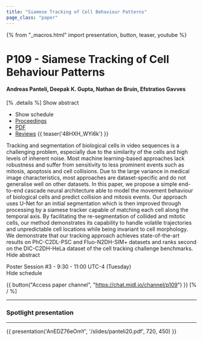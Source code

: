 ```yaml
---
title: "Siamese Tracking of Cell Behaviour Patterns"
page_class: "paper"
---
```


{% from "_macros.html" import presentation, button, teaser, youtube %}

# P109 - Siamese Tracking of Cell Behaviour Patterns

#### Andreas Panteli, Deepak K. Gupta, Nathan de Bruin, Efstratios Gavves

[% .details %]
<a class="toggle_visibility" data-selector=".abstract" data-level="3">Show abstract</a>
- <a class="toggle_visibility" data-selector=".schedule" data-level="3">Show schedule</a>
- <a href="http://proceedings.mlr.press/v121/panteli20a.html">Proceedings</a>
- <a href="https://openreview.net/pdf?id=V3ZrDLgNgu">PDF</a>
- <a href="https://openreview.net/forum?id=V3ZrDLgNgu">Reviews</a>
{{ teaser('48HXH_WYi6k') }}

<p>
    <span class="abstract">
        Tracking and segmentation of biological cells in video sequences is a challenging problem, especially due to the similarity of the cells and high levels of inherent noise. Most machine learning-based approaches lack robustness and suffer from sensitivity to less prominent events such as mitosis, apoptosis and cell collisions. Due to the large variance in medical image characteristics, most approaches are dataset-specific and do not generalise well on other datasets.      In this paper, we propose a simple end-to-end cascade neural architecture able to model the movement behaviour of biological cells and predict collision and mitosis events. Our approach uses U-Net for an initial segmentation which is then improved through processing by a siamese tracker capable of matching each cell along the temporal axis. By facilitating the re-segmentation of collided and mitotic cells, our method demonstrates its capability to handle volatile trajectories and unpredictable cell locations while being invariant to cell morphology. We demonstrate that our tracking approach achieves state-of-the-art results on  PhC-C2DL-PSC and Fluo-N2DH-SIM+ datasets and ranks second on the DIC-C2DH-HeLa dataset of the cell tracking challenge benchmarks. 
        <br>
        <span class="actions"><a class="toggle_visibility" data-level="2">Hide abstract</a></span>
    </span>
</p>

<p>
    <span class="schedule">
        Poster Session #3  - 9:30 - 11:00 UTC-4 (Tuesday)
        <br>
        <span class="actions"><a class="toggle_visibility" data-level="2">Hide schedule</a></span>
    </span>
</p>

{{ button("Access paper channel", "https://chat.midl.io/channel/p109") }}
[% / %]

---


### Spotlight presentation

---

{{ presentation('AnEDZ76eOmY', '/slides/panteli20.pdf', 720, 450) }}